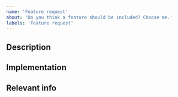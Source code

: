 ```yaml
---
name: 'Feature request'
about: 'Do you think a feature should be included? Choose me.'
labels: 'feature request'
---
```


<!--
This is a comment, which will not show up in your feature request, so you don't need to remove it.
Write all your text below the comments or delete them if you want.
-->

## Description

<!-- Describe what feature you want included in Anarchy below. -->

## Implementation

<!-- How do you think this feature should be implemented.
Describe in as much detail as possible below. -->

## Relevant info

<!-- Links to websites that are relevant to this feature request,
such as other Github/Gitlab/... repos or websites mentioning the feature or its implementation. -->